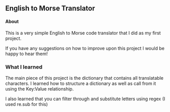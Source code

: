 ## English to Morse Translator

#### About
This is a very simple English to Morse code translator that I 
did as my first project. 

If you have any suggestions on how to improve upon this project
I would be happy to hear them!

### What I learned

The main piece of this project is the dictionary that contains all 
translatable characters.  I learned how to structure a dictionary
as well as call from it using the Key:Value relationship.

I also learned that you can filter through and substitute 
letters using regex (I used re.sub for this) 